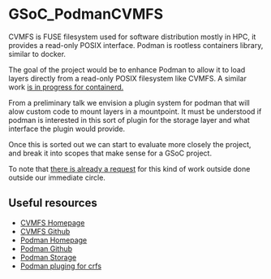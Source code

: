 # GSoC_PodmanCVMFS

CVMFS is FUSE filesystem used for software distribution mostly in HPC, it provides a read-only POSIX interface.
Podman is rootless containers library, similar to docker.

The goal of the project would be to enhance Podman to allow it to load layers directly from a read-only POSIX filesystem like CVMFS. A similar work [is in progress for containerd.](https://github.com/containerd/containerd/issues/3731)

From a preliminary talk we envision a plugin system for podman that will alow custom code to mount layers in a mountpoint.
It must be understood if podman is interested in this sort of plugin for the storage layer and what interface the plugin would provide.

Once this is sorted out we can start to evaluate more closely the project, and break it into scopes that make sense for a GSoC project.

To note that [there is already a request](https://github.com/containers/storage/issues/383) for this kind of work outside done outside our immediate circle.

## Useful resources

* [CVMFS Homepage](http://cernvm.cern.ch/portal/filesystem)
* [CVMFS Github](https://github.com/cvmfs/cvmfs)
* [Podman Homepage](https://podman.io/)
* [Podman Github](https://github.com/containers/libpod)
* [Podman Storage](https://github.com/containers/storage)
* [Podman pluging for crfs](https://github.com/giuseppe/crfs-plugin)
